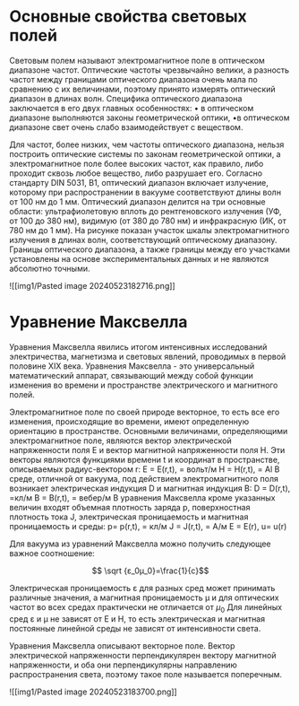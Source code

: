 # Основные свойства световых полей

Световым полем называют электромагнитное поле в оптическом
диапазоне частот. Оптические частоты чрезвычайно велики, а разность частот между границами оптического диапазона очень мала по сравнению с их величинами, поэтому принято измерять оптический диапазон в длинах волн. Специфика оптического диапазона заключается в его двух главных особенностях:
• в оптическом диапазоне выполняются законы геометрической оптики,
•в оптическом диапазоне свет очень слабо взаимодействует с веществом.

Для частот, более низких, чем частоты оптического диапазона, нельзя
построить оптические системы по законам геометрической оптики, а
электромагнитное поле более высоких частот, как правило, либо проходит
сквозь любое вещество, либо разрушает его.
Согласно стандарту DIN 5031, B1, оптический диапазон включает
излучение, которому при распространении в вакууме соответствуют длины
волн от 100 нм до 1 мм. Оптический диапазон делится на три основные
области: ультрафиолетовую вплоть до рентгеновского излучения (УФ, от
100 до 380 нм), видимую (от 380 до 780 нм) и инфракрасную (ИК, от 780 нм
до 1 мм).
На рисунке показан участок шкалы электромагнитного излучения в
длинах волн, соответствующий оптическому диапазону. Границы оптического
диапазона, а также границы между его участками установлены на основе
экспериментальных данных и не являются абсолютно точными.

![[img1/Pasted image 20240523182716.png]]

# Уравнение Максвелла

Уравнения Максвелла явились итогом интенсивных исследований
электричества, магнетизма и световых явлений, проводимых в первой половине
XIX века. Уравнения Максвелла - это универсальный математический аппарат,
связывающий между собой функции изменения во времени и пространстве
электрического и магнитного полей.

Электромагнитное поле по своей природе векторное, то есть все его
изменения, происходящие во времени, имеют определенную ориентацию в
пространстве.
Основными величинами, определяющими электромагнитное поле,
являются вектор электрической напряженности поля E и вектор
магнитной напряженности поля Н. Эти векторы являются функциями
времени t и координат в пространстве, описываемых радиус-вектором r:
E = E(r,t), = вольт/м
H = H(r,t), = Al
В среде, отличной от вакуума, под действием электромагнитного поля
возникает электрическая индукция D и магнитная индукция В:
D = D(r,t), =кл/м
B = B(r,t), = вебер/м
В уравнения Максвелла кроме указанных величин входят объемная
плотность заряда р, поверхностная плотность тока J, электрическая
проницаемость и магнитная проницаемость и среды:
p= p(r,t), = кл/м
J = J(r,t), = A/м
E = E(r), u= u(r)

Для вакуума из уравнений Максвелла можно получить следующее важное соотношение: 

$$ \sqrt {ε_0μ_0}=\frac{1}{c}$$

Электрическая проницаемость ε для разных сред может принимать
различные значения, а магнитная проницаемость μ и для оптических частот во
всех средах практически не отличается от $μ_0$ Для линейных сред  ε и  μ не
зависят от Е и Н, то есть электрическая и магнитная постоянные линейной
среды не зависят от интенсивности света.

Уравнения Максвелла описывают векторное поле. Вектор электрической
напряженности перпендикулярен вектору магнитной напряженности, и оба они
перпендикулярны направлению распространения света, поэтому
такое поле называется поперечным.

![[img1/Pasted image 20240523183700.png]]